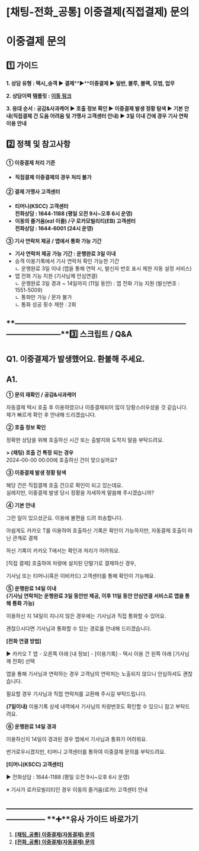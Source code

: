 # [채팅-전화_공통] 이중결제(직접결제) 문의

**이중결제 문의**
===========

**1️⃣ 가이드**
-----------

**1. 상담 유형 : 택시\_승객 ▶ 결제****▶****이중결제 ▶ 일반, 블루, 블랙, 모범, 업무**

**2. 상담이력 템플릿 : [이동 링크](https://kakaomobilitysupport.zendesk.com/hc/ko/articles/31312992963737--%ED%83%9D%EC%8B%9C-%EC%8A%B9%EA%B0%9D-%EC%9D%B4%EC%A4%91%EA%B2%B0%EC%A0%9C-%EC%83%81%EB%8B%B4%EC%9D%B4%EB%A0%A5)**

**3. 응대 순서 : 공감&사과케어 ▶ 호출 정보 확인 ▶ 이중결제 발생 정황 탐색 ▶ 기본 안내(직접결제 건 도움 어려움 및 가맹사 고객센터 안내) ▶ 3일 이내 건에 경우 기사 연락 이용 안내**

**2️⃣ 정책 및 참고사항**
-----------------

#### **① 이중결제 처리 기준**

* **직접결제 이중결제의 경우 처리 불가**

#### **② 결제 가맹사 고객센터**

* **티머니(KSCC) 고객센터  
  전화상담 : 1644-1188 (평일 오전 9시~오후 6시 운영)**
* **이동의 즐거움(ezl 이즐) /구 로카모빌리티(EB) 고객센터  
  전화상담 : 1644-6001 (24시 운영)**

**③ 기사 연락처 제공 / 앱에서 통화 가능 기간**

* **기사 연락처 제공 가능 기간 : 운행완료 3일 이내**
* 승객 이용기록에서 기사 연락처 확인 가능한 기간  
  ㄴ 운행완료 3일 이내 (앱을 통해 연락 시, 발신자 번호 표시 제한 자동 설정 서비스)
* 앱 전화 기능 지원 (기사님께 안심연결)  
  ㄴ 운행완료 3일 경과 ~ 14일까지 (11일 동안) : 앱 전화 기능 지원 (발신번호 : 1551-5009)  
  ㄴ 통화만 가능 / 문자 불가  
  ㄴ 통화 성공 횟수 제한 : 2회

**―****―****―****―****―****―****―****―****―****―****―****―****―****―****―****―****―****―****―****―****―****―****―****―****―****―****―****―****―****3️⃣ 스크립트 / Q&A**
-------------------------------------------------------------------------------------------------------------------------------------------------------------------

**Q1.** **이중결제가 발생했어요. 환불해 주세요.**
---------------------------------

**A1.**
-------

**① 문의 재확인 / 공감&사과케어**

자동결제 택시 호출 후 이용하였으나 이중결제되어 많이 당황스러우셨을 것 같습니다.  
제가 빠르게 확인 후 안내해 드리겠습니다.

**② 호출 정보 확인**

정확한 상담을 위해 호출하신 시간 또는 출발지와 도착지 말씀 부탁드려요.

**> (채팅) 호출 건 특정 되는 경우**  
2024-00-00 00:00에 호출하신 건이 맞으실까요?

**③ 이중결제 발생 정황 탐색**

해당 건은 직접결제 호출 건으로 확인이 되고 있는데요.  
실례지만, 이중결제 발생 당시 정황을 자세하게 말씀해 주시겠습니까?

**④ 기본 안내**

그런 일이 있으셨군요. 이용에 불편을 드려 죄송합니다.

아쉽게도 카카오 T를 이용하여 호출하신 기록은 확인이 가능하지만, 자동결제 호출이 아닌 관계로 결제

하신 기록이 카카오 T에서는 확인과 처리가 어려워요.

[직접 결제] 호출하여 차량에 설치된 단말기로 결제하신 경우,

기사님 또는 티머니(혹은 이비카드) 고객센터를 통해 확인이 가능해요.

**⑤ 운행완료 14일 이내  
(기사님 연락처는 운행완료 3일 동안만 제공, 이후 11일 동안 안심연결 서비스로 앱을 통해 통화 가능)**

이용하신 지 14일이 지나지 않은 경우에는 기사님과 직접 통화할 수 있어요.

괜찮으시다면 기사님과 통화할 수 있는 경로를 안내해 드리겠습니다.

**[전화 연결 방법]**

▶ 카카오 T 앱 - 오른쪽 아래 [내 정보] - [이용기록] - 택시 이용 건 왼쪽 아래 [기사님께 전화] 선택

앱을 통해 기사님과 연락하는 경우 고객님의 연락처는 노출되지 않으니 안심하셔도 괜찮습니다.

필요할 경우 기사님과 직접 연락처를 교환해 주시길 부탁드립니다.

**(7일이내)** 이용기록 상세 내역에서 기사님의 차량번호도 확인할 수 있으니 참고 부탁드려요.

**⑥ 운행완료 14일 경과**

이용하신지 14일이 경과된 경우 앱에서 기사님과 통화가 어려워요.

번거로우시겠지만, 티머니 고객센터를 통하여 이중결제 문의를 부탁드려요.

**[티머니(KSCC) 고객센터]**

▶ 전화상담 : 1644-1188 (평일 오전 9시~오후 6시 운영)

※ 기사가 로카모빌리티인 경우 이동의 즐거움(로카) 고객센터 안내

**―****―****―****―****―****―****―****―****―****―****―****―****―****―****―****―****―****―****―****―****―****―****―****―****―****―****―****―****―** **➕****유사 가이드 바로가기**
----------------------------------------------------------------------------------------------------------------------------------------------------------------------

1. **[[채팅\_공통] 이중결제(자동결제) 문의](https://kakaomobilitysupport.zendesk.com/hc/ko/articles/29290683296153)**
2. [**[전화\_공통] 이중결제(자동결제) 문의**](https://kakaomobilitysupport.zendesk.com/hc/ko/articles/29542700970649)